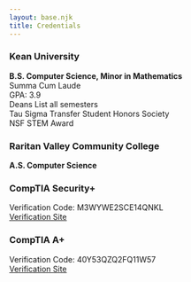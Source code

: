 ```yaml
---
layout: base.njk
title: Credentials
---
```

### Kean University
**B.S. Computer Science, Minor in Mathematics**<br>
Summa Cum Laude<br>
GPA: 3.9<br>
Deans List all semesters<br>
Tau Sigma Transfer Student Honors Society<br>
NSF STEM Award<br>
### Raritan Valley Community College
**A.S. Computer Science**
### CompTIA Security+
Verification Code:  M3WYWE2SCE14QNKL<br>
[Verification Site](http://verify.CompTIA.org)
### CompTIA A+
Verification Code:  40Y53QZQ2FQ11W57<br>
[Verification Site](http://verify.CompTIA.org)